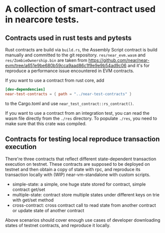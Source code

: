 # A collection of smart-contract used in nearcore tests.

## Contracts used in rust tests and pytests
Rust contracts are build via `build.rs`, the Assembly Script contract is build manually and committed to the git repository.
`res/near_evm.wasm` and `res/ZombieOwnership.bin` are taken from https://github.com/near/near-evm/tree/a651e9be680b59cca9aad86c1f9e9e9b54ad9c06 and it's for reproduce a
performance issue encountered in EVM contracts.

If you want to use a contract from rust core, add

```toml
[dev-dependencies]
near-test-contracts = { path = "../near-test-contracts" }
```

to the Cargo.toml and use `near_test_contract::rs_contract()`.

If you want to use a contract from an integration test, you can read the wasm file directly from the `./res` directory.
To populate `./res`, you need to make sure that this crate was compiled.

## Contracts for testing local reproduce transaction execution
There're three contracts that reflect different state-dependent transaction execution on testnet.
These contracts are supposed to be deployed on testnet and then obtain a copy of state with rpc, and 
reproduce its transaction locally with (WIP) near-vm-standalone with custom scripts.
- simple-state: a simple, one huge state stored for contract, simple contract get/set
- multiple-state: contract store multiple states under different keys on trie with get/set method
- cross-contract: cross contract call to read state from another contract or update state of another contract

Above scenarios should cover enough use cases of developer downloading states of testnet contracts, and reproduce it locally.  
 